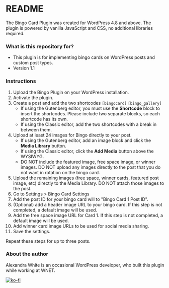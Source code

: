# README #

The Bingo Card Plugin was created for WordPress 4.8 and above. The plugin is powered by vanilla JavaScript and CSS, no additional libraries required.

### What is this repository for?

* This plugin is for implementing bingo cards on WordPress posts and custom post types.
* Version 1.1

### Instructions

1. Upload the Bingo Plugin on your WordPress installation.
1. Activate the plugin.
1. Create a post and add the two shortcodes `[bingocard]` `[bingo_gallery]`
   + If using the Gutenberg editor, you must use the **Shortcode** block to insert the shortcodes. Please include two separate blocks, so each shortcode has its own.
   + If using the Classic editor, add the two shortcodes with a break in between them.
1. Upload at least 24 images for Bingo directly to your post.
   + If using the Gutenberg editor, add an image block and click the **Media Library** button.
   + If using the Classic editor, click the **Add Media** button above the WYSIWYG.
   + DO NOT include the featured image, free space image, or winner images. DO NOT upload any images directly to the post that you do not want in rotation on the bingo card.
1. Upload the remaining images (free space, winner cards, featured post image, etc) directly to the Media Library. DO NOT attach those images to the post.
1. Go to Settings > Bingo Card Settings
1. Add the post ID for your bingo card will to "Bingo Card 1 Post ID".
1. (Optional) add a header image URL to your bingo card. If this step is not completed, a default image will be used.
1. Add the free space image URL for Card 1. If this step is not completed, a default image will be used.
1. Add winner card image URLs to be used for social media sharing.
1. Save the settings.

Repeat these steps for up to three posts.

### About the author

Alexandra White is an occasional WordPress developer, who built this plugin while working at WNET.

[![ko-fi](https://www.ko-fi.com/img/githubbutton_sm.svg)](https://ko-fi.com/A244AFZ)

